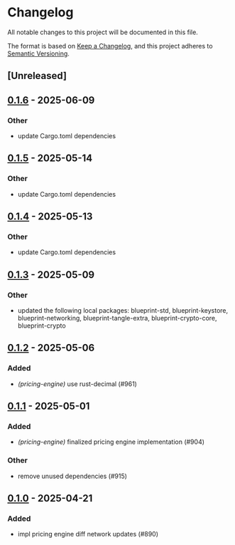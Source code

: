 # Changelog

All notable changes to this project will be documented in this file.

The format is based on [Keep a Changelog](https://keepachangelog.com/en/1.0.0/),
and this project adheres to [Semantic Versioning](https://semver.org/spec/v2.0.0.html).

## [Unreleased]

## [0.1.6](https://github.com/tangle-network/blueprint/compare/blueprint-pricing-engine-v0.1.5...blueprint-pricing-engine-v0.1.6) - 2025-06-09

### Other

- update Cargo.toml dependencies

## [0.1.5](https://github.com/tangle-network/blueprint/compare/blueprint-pricing-engine-v0.1.4...blueprint-pricing-engine-v0.1.5) - 2025-05-14

### Other

- update Cargo.toml dependencies

## [0.1.4](https://github.com/tangle-network/blueprint/compare/blueprint-pricing-engine-v0.1.3...blueprint-pricing-engine-v0.1.4) - 2025-05-13

### Other

- update Cargo.toml dependencies

## [0.1.3](https://github.com/tangle-network/blueprint/compare/blueprint-pricing-engine-v0.1.2...blueprint-pricing-engine-v0.1.3) - 2025-05-09

### Other

- updated the following local packages: blueprint-std, blueprint-keystore, blueprint-networking, blueprint-tangle-extra, blueprint-crypto-core, blueprint-crypto

## [0.1.2](https://github.com/tangle-network/blueprint/compare/blueprint-pricing-engine-v0.1.1...blueprint-pricing-engine-v0.1.2) - 2025-05-06

### Added

- *(pricing-engine)* use rust-decimal (#961)

## [0.1.1](https://github.com/tangle-network/blueprint/compare/blueprint-pricing-engine-v0.1.0...blueprint-pricing-engine-v0.1.1) - 2025-05-01

### Added

- *(pricing-engine)* finalized pricing engine implementation (#904)

### Other

- remove unused dependencies (#915)

## [0.1.0](https://github.com/tangle-network/blueprint/releases/tag/blueprint-pricing-engine-v0.1.0) - 2025-04-21

### Added

- impl pricing engine diff network updates (#890)
